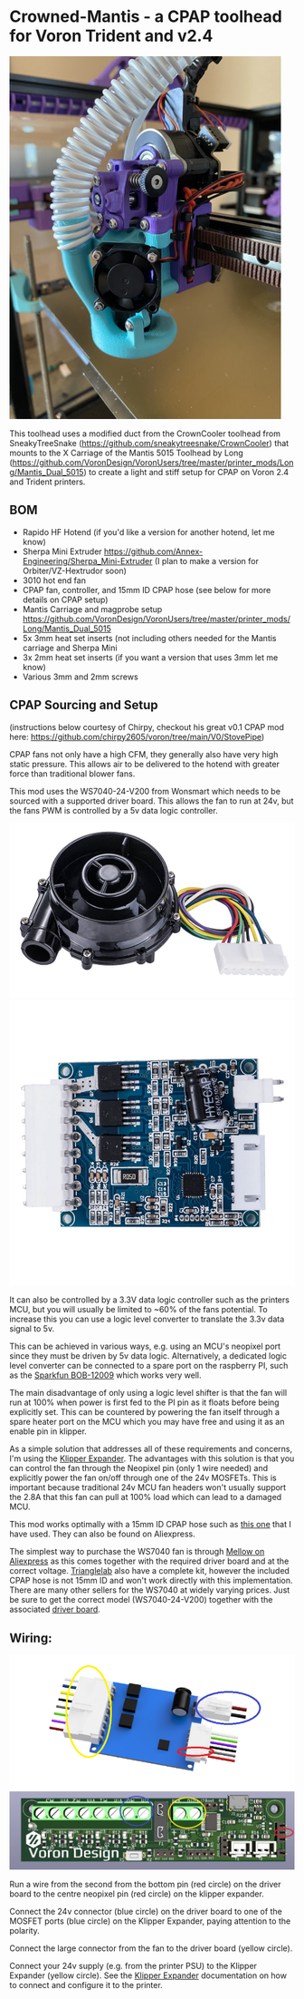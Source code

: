 # Crowned-Mantis - a CPAP toolhead for Voron Trident and v2.4

![Crowned-Mantis](https://github.com/PinkysRevenge/Crowned-Mantis/blob/main/Images/Crowned-Mantis%202.jpg)

This toolhead uses a modified duct from the CrownCooler toolhead from SneakyTreeSnake (https://github.com/sneakytreesnake/CrownCooler) that mounts to the X Carriage of the Mantis 5015 Toolhead by Long (https://github.com/VoronDesign/VoronUsers/tree/master/printer_mods/Long/Mantis_Dual_5015) to create a light and stiff setup for CPAP on Voron 2.4 and Trident printers.

## BOM

- Rapido HF Hotend (if you'd like a version for another hotend, let me know)
- Sherpa Mini Extruder https://github.com/Annex-Engineering/Sherpa_Mini-Extruder (I plan to make a version for Orbiter/VZ-Hextrudor soon) 
- 3010 hot end fan
- CPAP fan, controller, and 15mm ID CPAP hose (see below for more details on CPAP setup)
- Mantis Carriage and magprobe setup https://github.com/VoronDesign/VoronUsers/tree/master/printer_mods/Long/Mantis_Dual_5015
- 5x 3mm heat set inserts (not including others needed for the Mantis carriage and Sherpa Mini
- 3x 2mm heat set inserts (if you want a version that uses 3mm let me know)
- Various 3mm and 2mm screws

## CPAP Sourcing and Setup

(instructions below courtesy of Chirpy, checkout his great v0.1 CPAP mod here: https://github.com/chirpy2605/voron/tree/main/V0/StovePipe)

CPAP fans not only have a high CFM, they generally also have very high static pressure. This allows air to be delivered to the hotend with greater force than traditional blower fans.

This mod uses the WS7040-24-V200 from Wonsmart which needs to be sourced with a supported driver board. This allows the fan to run at 24v, but the fans PWM is controlled by a 5v data logic controller.

![ws7040](https://github.com/PinkysRevenge/Crowned-Mantis/blob/main/Images/ws7040.jpg)
![WS2403DY01V04](https://github.com/PinkysRevenge/Crowned-Mantis/blob/main/Images/WS2403DY01V04.jpg)

It can also be controlled by a 3.3V  data logic controller such as the printers MCU, but you will usually be limited to ~60% of the fans potential. To increase this you can use a logic level converter to translate the 3.3v data signal to 5v.

This can be achieved in various ways, e.g. using an MCU's neopixel port since they must be driven by 5v data logic. Alternatively, a dedicated logic level converter can be connected to a spare port on the raspberry PI, such as the [Sparkfun BOB-12009](https://www.sparkfun.com/products/12009) which works very well.

The main disadvantage of only using a logic level shifter is that the fan will run at 100% when power is first fed to the PI pin as it floats before being explicitly set. This can be countered by powering the fan itself through a spare heater port on the MCU which you may have free and using it as an enable pin in klipper.

As a simple solution that addresses all of these requirements and concerns, I'm using the [Klipper Expander](https://github.com/VoronDesign/Voron-Hardware/tree/master/Klipper_Expander). The advantages with this solution is that you can control the fan through the Neopixel pin (only 1 wire needed) and explicitly power the fan on/off through one of the 24v MOSFETs. This is important because traditional 24v MCU fan headers won't usually support the 2.8A that this fan can pull at 100% load which can lead to a damaged MCU. 

This mod works optimally with a 15mm ID CPAP hose such as [this one](https://www.amazon.co.uk/gp/product/B07TCC42WT) that I have used. They can also be found on Aliexpress.

The simplest way to purchase the WS7040 fan is through [Mellow on Aliexpress](https://www.aliexpress.com/item/1005004729010078.html) as this comes together with the required driver board and at the correct voltage. [Trianglelab](https://www.aliexpress.com/item/1005003822117604.html) also have a complete kit, however the included CPAP hose is not 15mm ID and won't work directly with this implementation. There are many other sellers for the WS7040 at widely varying prices. Just be sure to get the correct model (WS7040-24-V200) together with the associated [driver board](https://www.wonsmart.com.cn/ws2403-15655936300127195.html).

## Wiring:

![WS2403DY01V04](https://github.com/PinkysRevenge/Crowned-Mantis/blob/main/Images/WS2403DY01V04.png)
![Klipper Expander](https://github.com/PinkysRevenge/Crowned-Mantis/blob/main/Images/STM32_Klipper_Expander.png)

Run a wire from the second from the bottom pin (red circle) on the driver board to the centre neopixel pin (red circle) on the klipper expander.

Connect the 24v connector (blue circle) on the driver board to one of the MOSFET ports (blue circle) on the Klipper Expander, paying attention to the polarity.

Connect the large connector from the fan to the driver board (yellow circle).

Connect your 24v supply (e.g. from the printer PSU) to the Klipper Expander (yellow circle). See the [Klipper Expander](https://github.com/VoronDesign/Voron-Hardware/tree/master/Klipper_Expander/Documentation) documentation on how to connect and configure it to the printer.
